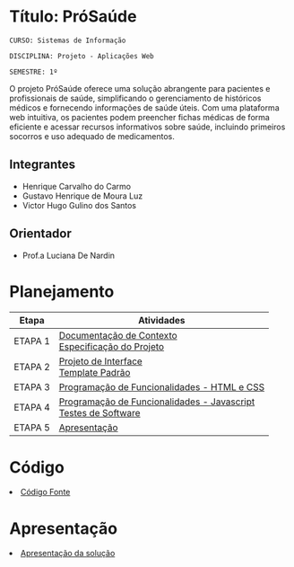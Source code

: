 # Título: PróSaúde

`CURSO: Sistemas de Informação`

`DISCIPLINA: Projeto - Aplicações Web`

`SEMESTRE: 1º`

O projeto PróSaúde oferece uma solução abrangente para pacientes e profissionais de saúde, simplificando o gerenciamento de históricos médicos e fornecendo informações de saúde úteis. Com uma plataforma web intuitiva, os pacientes podem preencher fichas médicas de forma eficiente e acessar recursos informativos sobre saúde, incluindo primeiros socorros e uso adequado de medicamentos.

## Integrantes

* Henrique Carvalho do Carmo
* Gustavo Henrique de Moura Luz
* Victor Hugo Gulino dos Santos


## Orientador

* Prof.a Luciana De Nardin

# Planejamento

| Etapa         | Atividades |
|  :----:   | ----------- |
| ETAPA 1         |[Documentação de Contexto](docs/context.md) <br> [Especificação do Projeto](docs/especification.md) |
| ETAPA 2         |[Projeto de Interface](docs/interface.md) <br> [Template Padrão](docs/template.md) |
| ETAPA 3         |[Programação de Funcionalidades - HTML e CSS](docs/development.md) |
| ETAPA 4        |[Programação de Funcionalidades - Javascript](docs/development.md) <br> [Testes de Software ](docs/tests.md) |
| ETAPA 5         | [Apresentação](presentation/README.md) |

# Código

<li><a href="src/README.md"> Código Fonte</a></li>

# Apresentação

<li><a href="presentation/README.md"> Apresentação da solução</a></li>
